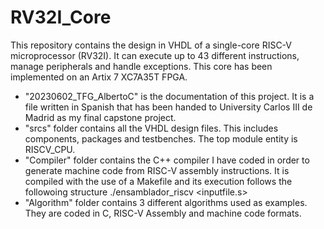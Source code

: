 # RV32I_Core

This repository contains the design in VHDL of a single-core RISC-V microprocessor (RV32I). It can execute up to 43 different instructions, manage peripherals and handle exceptions.
This core has been implemented on an Artix 7 XC7A35T FPGA.

- "20230602_TFG_AlbertoC" is the documentation of this project. It is a file written in Spanish that has been handed to University Carlos III de Madrid as my final capstone project.
- "srcs" folder contains all the VHDL design files. This includes components, packages and testbenches. The top module entity is RISCV_CPU.
- "Compiler" folder contains the C++ compiler I have coded in order to generate machine code from RISC-V assembly instructions. It is compiled with the use of a Makefile and its execution follows the followoing structure ./ensamblador_riscv <inputfile.s>
- "Algorithm" folder contains 3 different algorithms used as examples. They are coded in C, RISC-V Assembly and machine code formats.
